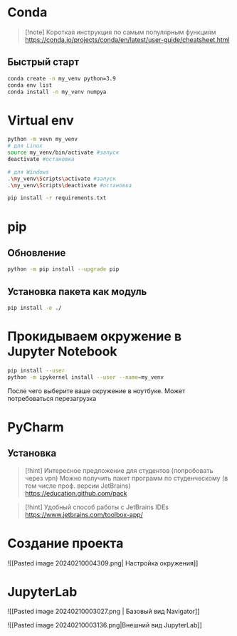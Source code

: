 # Conda

> [!note] Короткая инструкция по самым популярным функциям
> https://conda.io/projects/conda/en/latest/user-guide/cheatsheet.html

## Быстрый старт

```bash
conda create -n my_venv python=3.9
conda env list
conda install -n my_venv numpya
```
# Virtual env

```bash
python -m vevn my_venv
# для Linux 
source my_venv/bin/activate #запуск
deactivate #остановка

# для Windows
.\my_venv\Scripts\activate #запуск
.\my_venv\Scripts\deactivate #остановка

pip install -r requirements.txt
```
# pip
## Обновление

```bash
python -m pip install --upgrade pip
```
## Установка пакета как модуль

```bash
pip install -e ./
```
# Прокидываем окружение в Jupyter Notebook

```bash
pip install --user 
python -m ipykernel install --user --name=my_venv
```

После чего выберите ваше окружение в ноутбуке. Может потребоваться перезагрузка
# PyCharm
## Установка

>[!hint] Интересное предложение для студентов (попробовать через vpn)
>Можно получить пакет программ по студенческому (в том числе проф. версии JetBrains)
>https://education.github.com/pack

>[!hint] Удобный способ работы с JetBrains IDEs
>https://www.jetbrains.com/toolbox-app/

# Создание проекта

![[Pasted image 20240210004309.png| Настройка окружения]]
# JupyterLab
![[Pasted image 20240210003027.png | Базовый вид Navigator]]

![[Pasted image 20240210003136.png|Внешний вид JupyterLab]]